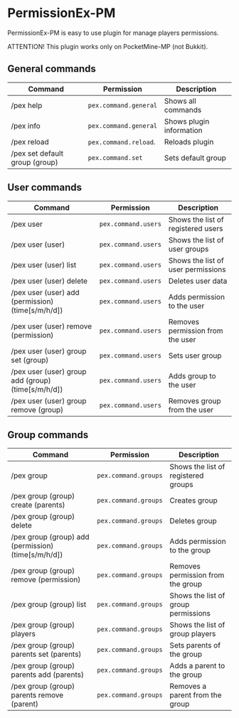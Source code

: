 # PermissionEx-PM
PermissionEx-PM is easy to use plugin for manage players permissions.

ATTENTION! This plugin works only on PocketMine-MP (not Bukkit).

## General commands
Command | Permission | Description
--- | --- | ---
/pex help | `pex.command.general` | Shows all commands
/pex info | `pex.command.general` | Shows plugin information
/pex reload | `pex.command.reload`. | Reloads plugin
/pex set default group (group) | `pex.command.set` | Sets default group

## User commands
Command | Permission | Description
--- | --- | ---
/pex user | `pex.command.users` | Shows the list of registered users
/pex user (user) | `pex.command.users` | Shows the list of user groups
/pex user (user) list | `pex.command.users` | Shows the list of user permissions
/pex user (user) delete | `pex.command.users` | Deletes user data
/pex user (user) add (permission) (time[s/m/h/d])| `pex.command.users` | Adds permission to the user
/pex user (user) remove (permission) | `pex.command.users` | Removes permission from the user
/pex user (user) group set (group) | `pex.command.users` | Sets user group
/pex user (user) group add (group) (time[s/m/h/d]) | `pex.command.users` | Adds group to the user
/pex user (user) group remove (group) | `pex.command.users` | Removes group from the user

## Group commands
Command | Permission | Description
--- | --- | ---
/pex group | `pex.command.groups` | Shows the list of registered groups
/pex group (group) create (parents) | `pex.command.groups` | Creates group
/pex group (group) delete | `pex.command.groups` | Deletes group
/pex group (group) add (permission) (time[s/m/h/d]) | `pex.command.groups` | Adds permission to the group
/pex group (group) remove (permission) | `pex.command.groups` | Removes permission from the group
/pex group (group) list | `pex.command.groups` | Shows the list of group permissions
/pex group (group) players | `pex.command.groups` | Shows the list of group players
/pex group (group) parents set (parents) | `pex.command.groups` | Sets parents of the group
/pex group (group) parents add (parents) | `pex.command.groups` | Adds a parent to the group
/pex group (group) parents remove (parent) | `pex.command.groups` | Removes a parent from the group
